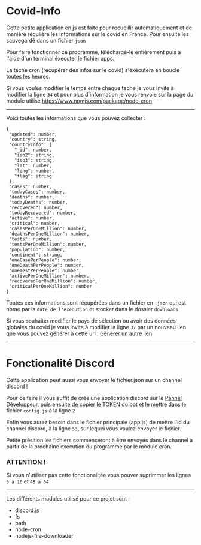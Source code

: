 # Covid-Info

Cette petite application en js est faite pour recueillir automatiquement et de manière régulière les informations sur le covid en France. Pour ensuite les sauvegardé dans un fichier `json`

Pour faire fonctionner ce programme, téléchargé-le entièrement puis à l'aide d'un terminal éxecuter le fichier apps.

La tache cron (récupérer des infos sur le covid) s'éxécutera en boucle toutes les heures.

Si vous voules modifier le temps entre chaque tache je vous invite à modifier la ligne `34` et pour plus d'information je vous renvoie sur la page du module utilisé https://www.npmjs.com/package/node-cron

<hr>

Voici toutes les informations que vous pouvez collecter :

 ```{
{
  "updated": number,
  "country": string,
  "countryInfo": {
    "_id": number,
    "iso2": string,
    "iso3": string,
    "lat": number,
    "long": number,
    "flag": string
  },
  "cases": number,
  "todayCases": number,
  "deaths": number,
  "todayDeaths": number,
  "recovered": number,
  "todayRecovered": number,
  "active": number,
  "critical": number,
  "casesPerOneMillion": number,
  "deathsPerOneMillion": number,
  "tests": number,
  "testsPerOneMillion": number,
  "population": number,
  "continent": string,
  "oneCasePerPeople": number,
  "oneDeathPerPeople": number,
  "oneTestPerPeople": number,
  "activePerOneMillion": number,
  "recoveredPerOneMillion": number,
  "criticalPerOneMillion": number
}
```

Toutes ces informations sont récupérées dans un fichier en `.json` qui est nomé par la `date de l'exécution` et stocker dans le dossier `downloads`

Si vous souhaiter modifier le pays de sélection ou avoir des données globales du covid je vous invite à modifier la ligne `37` par un nouveau lien que vous pouvez générer à cette url : <a href="https://disease.sh/docs/">Générer un autre lien</a>

<hr>

# Fonctionalité Discord
Cette application peut aussi vous envoyer le fichier.json sur un channel discord !

Pour ce faire il vous suffit de crée une application discord sur le <a href="https://discord.com/developers/applications">Pannel Développeur</a>, puis ensuite de copier le TOKEN du bot et le mettre dans le fichier `config.js` à la ligne `2`

Enfin vous aurez besoin dans le fichier principale (app.js) de mettre l'id du channel discord, à la ligne `53`, sur lequel vous voulez envoyer le fichier.

Petite présition les fichiers commenceront à être envoyés dans le channel à partir de la prochaine exécution du programme par le module cron.


### ATTENTION !
Si vous n'utiliser pas cette fonctionalitée vous pouver suprimmer les lignes `5 à 16` et `48 à 64`
<hr>

Les différents modules utilisé pour ce projet sont :
 - discord.js
 - fs
 - path
 - node-cron
 - nodejs-file-downloader
